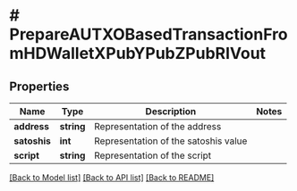 # # PrepareAUTXOBasedTransactionFromHDWalletXPubYPubZPubRIVout

## Properties

Name | Type | Description | Notes
------------ | ------------- | ------------- | -------------
**address** | **string** | Representation of the address |
**satoshis** | **int** | Representation of the satoshis value |
**script** | **string** | Representation of the script |

[[Back to Model list]](../../README.md#models) [[Back to API list]](../../README.md#endpoints) [[Back to README]](../../README.md)
